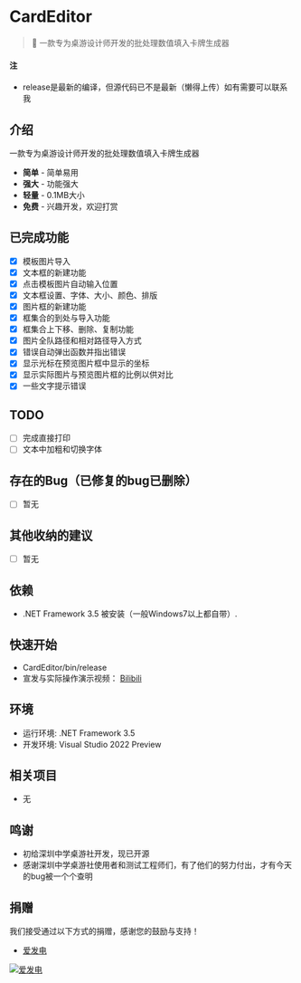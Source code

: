 # CardEditor
> :cake: 一款专为桌游设计师开发的批处理数值填入卡牌生成器

#### 注
- release是最新的编译，但源代码已不是最新（懒得上传）如有需要可以联系我



## 介绍
一款专为桌游设计师开发的批处理数值填入卡牌生成器

 + **简单** - 简单易用
 + **强大** - 功能强大
 + **轻量** - 0.1MB大小
 + **免费** - 兴趣开发，欢迎打赏

## 已完成功能
- [x] 模板图片导入
- [x] 文本框的新建功能
- [x] 点击模板图片自动输入位置
- [x] 文本框设置、字体、大小、颜色、排版
- [x] 图片框的新建功能
- [x] 框集合的到处与导入功能
- [x] 框集合上下移、删除、复制功能
- [x] 图片全队路径和相对路径导入方式
- [x] 错误自动弹出函数并指出错误
- [x] 显示光标在预览图片框中显示的坐标
- [x] 显示实际图片与预览图片框的比例以供对比
- [x] 一些文字提示错误

## TODO
- [ ] 完成直接打印
- [ ] 文本中加粗和切换字体

## 存在的Bug（已修复的bug已删除）
- [ ] 暂无

## 其他收纳的建议
- [ ] 暂无

## 依赖
- .NET Framework 3.5 被安装（一般Windows7以上都自带）.


## 快速开始
- CardEditor/bin/release
- 宣发与实际操作演示视频： [Bilibili](https://m.bilibili.com/video/BV1j44y1L7Kw)

## 环境
- 运行环境: .NET Framework 3.5
- 开发环境: Visual Studio 2022 Preview

## 相关项目
- 无

## 鸣谢
- 初给深圳中学桌游社开发，现已开源
- 感谢深圳中学桌游社使用者和测试工程师们，有了他们的努力付出，才有今天的bug被一个个查明


## 捐赠
我们接受通过以下方式的捐赠，感谢您的鼓励与支持！
- <a href="https://afdian.net/@PopcornBoom" target="_blank">爱发电</a>

[![爱发电](https://z3.ax1x.com/2021/04/04/cuwiDK.jpg)](https://imgtu.com/i/cuwiDK)
